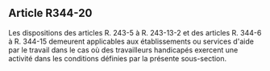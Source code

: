 ## Article R344-20

Les dispositions des articles R. 243-5 à R. 243-13-2 et des articles R. 344-6 à R. 344-15 demeurent
applicables aux établissements ou services d'aide par le travail dans le cas où des travailleurs handicapés
exercent une activité dans les conditions définies par la présente sous-section.

